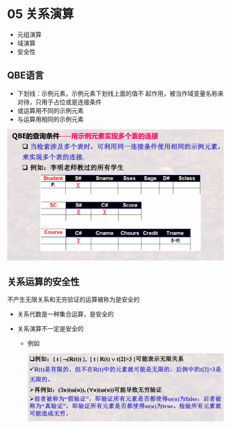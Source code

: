 # 05 关系演算

- 元组演算
- 域演算
- 安全性

## QBE语言

- 下划线：示例元素，示例元素下划线上面的值不 起作用，被当作域变量名称来对待，只用于占位或是连接条件
- 或运算用不同的示例元素
- 与运算用相同的示例元素

![image-20200703001216467](images/image-20200703001216467.png)

## 关系运算的安全性

不产生无限关系和无穷验证的运算被称为是安全的

- 关系代数是一种集合运算，是安全的

- 关系演算不一定是安全的

  - 例如

    ![image-20200703001806600](images/image-20200703001806600.png)